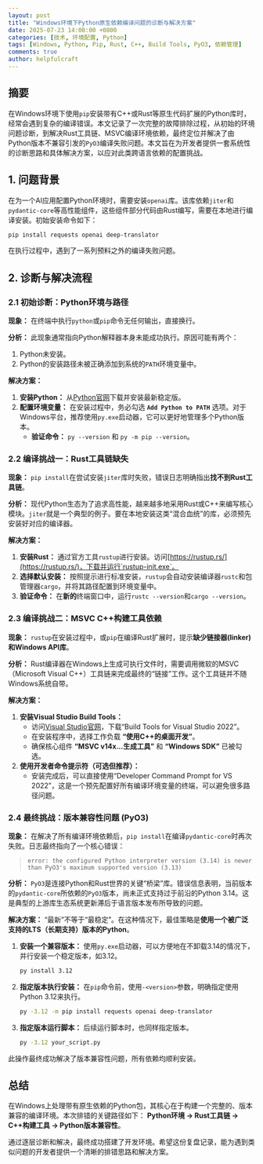 ```yaml
---
layout: post
title: "Windows环境下Python原生依赖编译问题的诊断与解决方案"
date: 2025-07-23 14:00:00 +0800
categories: [技术, 环境配置, Python]
tags: [Windows, Python, Pip, Rust, C++, Build Tools, PyO3, 依赖管理]
comments: true
author: helpfulcraft
---
```


## 摘要

在Windows环境下使用`pip`安装带有C++或Rust等原生代码扩展的Python库时，经常会遇到复杂的编译错误。本文记录了一次完整的故障排除过程，从初始的环境问题诊断，到解决Rust工具链、MSVC编译环境依赖，最终定位并解决了由Python版本不兼容引发的`PyO3`编译失败问题。本文旨在为开发者提供一套系统性的诊断思路和具体解决方案，以应对此类跨语言依赖的配置挑战。

<!-- more -->

## 1. 问题背景

在为一个AI应用配置Python环境时，需要安装`openai`库。该库依赖`jiter`和`pydantic-core`等高性能组件，这些组件部分代码由Rust编写，需要在本地进行编译安装。初始安装命令如下：

```bash
pip install requests openai deep-translator
```

在执行过程中，遇到了一系列预料之外的编译失败问题。

## 2. 诊断与解决流程

### 2.1 初始诊断：Python环境与路径

**现象：**
在终端中执行`python`或`pip`命令无任何输出，直接换行。

**分析：**
此现象通常指向Python解释器本身未能成功执行。原因可能有两个：
1.  Python未安装。
2.  Python的安装路径未被正确添加到系统的`PATH`环境变量中。

**解决方案：**
1.  **安装Python：** 从[Python官网](https://www.python.org/)下载并安装最新稳定版。
2.  **配置环境变量：** 在安装过程中，务必勾选 **`Add Python to PATH`** 选项。对于Windows平台，推荐使用`py.exe`启动器，它可以更好地管理多个Python版本。
    - **验证命令：** `py --version` 和 `py -m pip --version`。

### 2.2 编译挑战一：Rust工具链缺失

**现象：**
`pip install`在尝试安装`jiter`库时失败，错误日志明确指出**找不到Rust工具链**。

**分析：**
现代Python生态为了追求高性能，越来越多地采用Rust或C++来编写核心模块。`jiter`就是一个典型的例子。要在本地安装这类“混合血统”的库，必须预先安装好对应的编译器。

**解决方案：**
1.  **安装Rust：** 通过官方工具`rustup`进行安装。访问[https://rustup.rs/](https://rustup.rs/)，下载并运行`rustup-init.exe`。
2.  **选择默认安装：** 按照提示进行标准安装，`rustup`会自动安装编译器`rustc`和包管理器`cargo`，并将其路径配置到环境变量中。
3.  **验证命令：** 在**新的**终端窗口中，运行`rustc --version`和`cargo --version`。

### 2.3 编译挑战二：MSVC C++构建工具依赖

**现象：**
`rustup`在安装过程中，或`pip`在编译Rust扩展时，提示**缺少链接器(linker)和Windows API库**。

**分析：**
Rust编译器在Windows上生成可执行文件时，需要调用微软的MSVC（Microsoft Visual C++）工具链来完成最终的“链接”工作。这个工具链并不随Windows系统自带。

**解决方案：**
1.  **安装Visual Studio Build Tools：**
    - 访问[Visual Studio官网](https://visualstudio.microsoft.com/zh-hans/downloads/#build-tools-for-visual-studio-2022)，下载“Build Tools for Visual Studio 2022”。
    - 在安装程序中，选择工作负载 **“使用C++的桌面开发”**。
    - 确保核心组件 **“MSVC v14x...生成工具”** 和 **“Windows SDK”** 已被勾选。
2.  **使用开发者命令提示符（可选但推荐）：**
    - 安装完成后，可以直接使用“Developer Command Prompt for VS 2022”，这是一个预先配置好所有编译环境变量的终端，可以避免很多路径问题。

### 2.4 最终挑战：版本兼容性问题 (PyO3)

**现象：**
在解决了所有编译环境依赖后，`pip install`在编译`pydantic-core`时再次失败。日志最终指向了一个核心错误：

> `error: the configured Python interpreter version (3.14) is newer than PyO3's maximum supported version (3.13)`

**分析：**
`PyO3`是连接Python和Rust世界的关键“桥梁”库。错误信息表明，当前版本的`pydantic-core`所依赖的`PyO3`版本，尚未正式支持过于前沿的Python 3.14。这是典型的上游库生态系统更新滞后于语言版本发布所导致的问题。

**解决方案：**
“最新”不等于“最稳定”。在这种情况下，最佳策略是**使用一个被广泛支持的LTS（长期支持）版本的Python**。

1.  **安装一个兼容版本：** 使用`py.exe`启动器，可以方便地在不卸载3.14的情况下，并行安装一个稳定版本，如3.12。
    ```bash
    py install 3.12
    ```
2.  **指定版本执行安装：** 在`pip`命令前，使用`-<version>`参数，明确指定使用Python 3.12来执行。
    ```bash
    py -3.12 -m pip install requests openai deep-translator
    ```
3.  **指定版本运行脚本：** 后续运行脚本时，也同样指定版本。
    ```bash
    py -3.12 your_script.py
    ```
此操作最终成功解决了版本兼容性问题，所有依赖均顺利安装。

## 总结

在Windows上处理带有原生依赖的Python包，其核心在于构建一个完整的、版本兼容的编译环境。本次排错的关键路径如下：
**Python环境 -> Rust工具链 -> C++构建工具 -> Python版本兼容性**。

通过逐层诊断和解决，最终成功搭建了开发环境。希望这份复盘记录，能为遇到类似问题的开发者提供一个清晰的排错思路和解决方案。
```